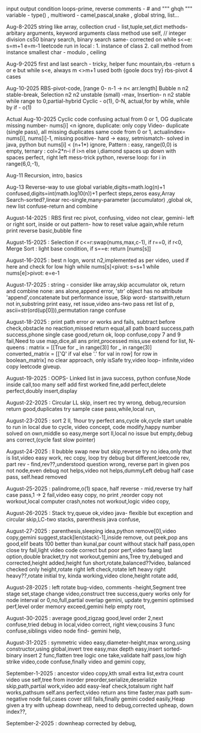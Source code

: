 input output
condition loops-prime, reverse
comments - # and """ ghqh """
variable - type() , multiword - camel,pascal,snake , global
string, list...

Aug-8-2025
string like array, collection crud - list,tuple,set,dict
methods-arbitary arguments, keyword arguments
class method use self, // integer division
cs50 binary search, binary search same- corrected on while s<=e: s=m+1 e=m-1
leetcode run in local : 1. instance of class 2. call method from instance
smallest char - modulo , ceiling

Aug-9-2025
first and last search - tricky, helper func
mountain,rbs -return s or e but while s<e, always m <>m+1 used both {goole docs try}
rbs-pivot 4 cases

Aug-10-2025
RBS-pivot-code, [range 0- n-1 -> n< arr.length]
Bubble n n2 stable-break,
Selection n2 n2 unstable (small) -max,
Insertion- n n2 stable while range to 0,partial-hybrid
Cyclic - o(1), 0-N, actual,for by while, while by if - o(1)

Actual Aug-10-2025
Cyclic code confusing actual from 0 or 1, OG duplicate
missing number- nums[i] <n ignore, duplicate: only copy
Video- duplicate (single pass), all missing duplicates same code
from 0 or 1, actualindex= nums[i], nums[i]-1,
missing positive- hard -> easy, setmismatch- solved in java, python but nums[i] < (n+1\*) ignore,
Pattern : easy, range(0,0) is empty, ternary : col=2\*n-i if i>n else i,diamond spaces
up down with spaces perfect, right left mess-trick python, reverse loop: for i in range(6,0,-1),

Aug-11 Recursion, intro, basics

Aug-13 Reverse-way to use global variable,digits=math.log(n)+1 confused,digits=int(math.log10(n))+1 perfect
steps,zeros easy,Array Search-sorted?,linear rec-single,many-parameter (accumulator) ,global ok, new list confuse-return and combine

August-14-2025 : RBS first rec pivot, confusing, video not clear, gemini- left or right sort, inside or out
pattern- how to reset value again,while return print reverse basic,bubble fine

August-15-2025 : Selection if c<=r:swap(nums,max,c-1), if r==0, if r<0, Merge Sort : light base condition, if s==e: return [nums[s]]

August-16-2025 : best n logn, worst n2,implemented as per video, used if here and check for low high while nums[s]<pivot: s=s+1 while nums[e]>pivot: e=e-1

August-17-2025 : string - consider like array,skip accumulator ok, return and combine none: ans alone,append error, 'str' object has no attribute 'append',concatenate but performance issue,
Skip word- startswith,return not in,substring print easy, ret issue,video ans-two pass ret list of p,
ascii=str(ord(up[0])),permutation range confuse

August-18-2025 : print path error or works and fails, subtract before check,obstacle no reaction,missed return equal,all path board success,path success,phone single case good,return ok, loop confuse,copy 7 and 9 fail,Need to use map,dice,all ans print,processed miss,use extend for list,
N- queens : matrix = [[True for _ in range(3)] for \_ in range(3)]
converted_matrix = [['Q' if val else '.' for val in row] for row in boolean_matrix]
no clear approach, only isSafe try,video loop- infinite,video copy leetcode giveup.

August-19-2025 : OOPS- Linked list in java success, python confuse,Node inside call,too many self add first worked fine,add perfect,delete perfect,doubly insert,display

August-22-2025 : Circular LL skip, insert rec try wrong, debug,recursion return good,duplicates try sample case pass,while,local run,

August-23-2025 : sort 2 ll, 1hour try perfect ans,cycle ok,cycle start unable to run in local due to cycle,
video concept, code modify,happy number solved on own,middle so easy,merge sort ll,local no issue but empty,debug ans correct,(cycle fast slow pointer)

August-24-2025 : ll bubble swap new but skip,reverse try no idea,only that is list,video easy work,
rec copy, loop try debug but different,leetcode rev, part rev - find,rev??,understood question wrong, reverse part in given pos not node,even debug not helps,video not helps,dummyLeft debug half case pass,
self.head removed

August-25-2025 : palindrome,o(1) space, half reverse - mid,reverse try half case pass,1 -> 2 fail,video easy copy, no print ,reorder copy not workout,local computer crash,notes not workout,logic video copy,

August-26-2025 : Stack try,queue ok,video java- flexible but exception and circular skip,LC-two stacks,
parenthesis java confuse,

August-27-2025 : parenthesis,sleeping idea,python remove[0],video copy,gemini suggest,stack[len(stack)-1],inside remove, out peek,pop ans good,elif beats 100 better than kunal,par count without stack half pass,open close try fail,light video code correct but poor perf,video faang last option,double bracket,try not workout,gemini ans,Tree try,debuged and corrected,height added,height fun short,rotate,balanced??video,
balanced checked only height,rotate right left check,rotate left heavy right heavy??,rotate initial try,
kinda working,video clone,height rotate add,

August-28-2025 : left rotate bug-video, comments -height,Segment tree stage set,stage change video,construct tree success,query works only for node interval or 0,no,full,partial overlap gemini,
update try,gemini optimised perf,level order memory exceed,gemini help empty root,

August-30-2025 : average good,zigzag good,level order 2,next confuse,tried debug in local,video correct,
right view,cousins 3 func confuse,siblings video node find- gemini help,

August-31-2025 : symmetric video easy,diameter-height,max wrong,using constructor,using global,invert tree easy,max depth easy,insert sorted-binary insert 2 func,flatten tree logic one take,validate half pass,low high strike video,code confuse,finally video and gemini copy,

September-1-2025 : ancestor video copy,kth small extra list,extra count video use self,tree from inorder preorder,serialize,deserialize skip,path,partial work,video add easy-leaf check,totalsum right half works,pathsum self.ans perfect,video return ans time faster,max path sum-negative node fail,cases cover still fails,finally gemini coded easily,Heap given a try with upheap downheap, need to debug,corrected upheap, down index??,

September-2-2025 : downheap corrected by debug,
